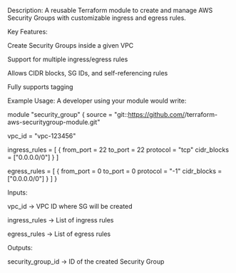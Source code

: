Description:
A reusable Terraform module to create and manage AWS Security Groups with customizable ingress and egress rules.

Key Features:

Create Security Groups inside a given VPC

Support for multiple ingress/egress rules

Allows CIDR blocks, SG IDs, and self-referencing rules

Fully supports tagging

Example Usage:
A developer using your module would write:

module "security_group" {
  source = "git::https://github.com/<your-username>/terraform-aws-securitygroup-module.git"

  vpc_id = "vpc-123456"

  ingress_rules = [
    {
      from_port   = 22
      to_port     = 22
      protocol    = "tcp"
      cidr_blocks = ["0.0.0.0/0"]
    }
  ]

  egress_rules = [
    {
      from_port   = 0
      to_port     = 0
      protocol    = "-1"
      cidr_blocks = ["0.0.0.0/0"]
    }
  ]
}


Inputs:

vpc_id → VPC ID where SG will be created

ingress_rules → List of ingress rules

egress_rules → List of egress rules

Outputs:

security_group_id → ID of the created Security Group
